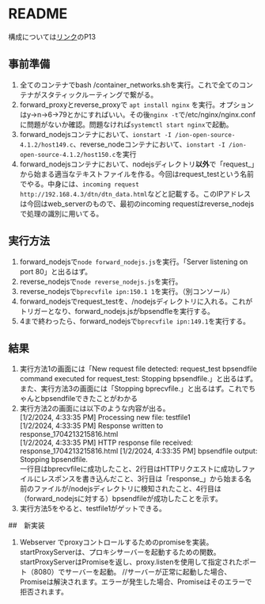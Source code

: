 # README

構成については[リンク](https://docs.google.com/presentation/d/1s6RoEiD2uDQnF-MFReFuGkJ7OVveUM_hERu6MnsehjY/edit#slide=id.g2ab59375451_0_1)のP13 


## 事前準備

1. 全てのコンテナでbash /container_networks.shを実行。これで全てのコンテナがスタティックルーティングで繋がる。
2. forward_proxyとreverse_proxyで `apt install nginx` を実行。オプションはy→n→6→79とかにすればいい。その後`nginx -t`で/etc/nginx/nginx.confに問題がないか確認。問題なければ`systemctl start nginx`で起動。
3. forward_nodejsコンテナにおいて、`ionstart -I /ion-open-source-4.1.2/host149.c`、reverse_nodeコンテナにおいて、`ionstart -I /ion-open-source-4.1.2/host150.c`を実行
4. forward_nodejsコンテナにおいて、nodejsディレクトリ**以外**で「request_」から始まる適当なテキストファイルを作る。今回はrequest_testという名前でやる。中身には、`incoming request http://192.168.4.3/dtn/dtn_data.html`などと記載する。このIPアドレスは今回はweb_serverのもので、最初のincoming requestはreverse_nodejsで処理の識別に用いてる。

## 実行方法

1. forward_nodejsで`node forward_nodejs.js`を実行。「Server listening on port 80」と出るはず。
2. reverse_nodejsで`node reverse_nodejs.js`を実行。
3. reverse_nodejsで`bprecvfile ipn:150.1 1`を実行。（別コンソール）
4. forward_nodejsでrequest_testを、/nodejsディレクトリに入れる。これがトリガーとなり、forward_nodejs.jsがbpsendfleを実行する。
5. 4まで終わったら、forward_nodejsで`bprecvfile ipn:149.1`を実行する。

## 結果

1. 実行方法1の画面には「New request file detected: request_test
bpsendfile command executed for request_test: Stopping bpsendfile.」と出るはず。また、実行方法3の画面には「Stopping bprecvfile.」と出るはず。これでちゃんとbpsendfileできたことがわかる
2. 実行方法2の画面には以下のような内容が出る。  
[1/2/2024, 4:33:35 PM] Processing new file: testfile1   
[1/2/2024, 4:33:35 PM] Response written to response_1704213215816.html  
[1/2/2024, 4:33:35 PM] HTTP response file received: response_1704213215816.html 
[1/2/2024, 4:33:35 PM] bpsendfile output: Stopping bpsendfile.  
一行目はbprecvfileに成功したこと、2行目はHTTPリクエストに成功しファイルにレスポンスを書き込んだこと、3行目は「response_」から始まる名前のファイルが/nodejsディレクトリに検知されたこと、4行目は（forward_nodejsに対する）bpsendfileが成功したことを示す。
1. 実行方法5をやると、testfile1がゲットできる。


##　新実装
1. Webserver でproxyコントロールするためのpromiseを実装。startProxyServerは、プロキシサーバーを起動するための関数。startProxyServerはPromiseを返し、proxy.listenを使用して指定されたポート（8080）でサーバーを起動。
//サーバーが正常に起動した場合、Promiseは解決されます。エラーが発生した場合、Promiseはそのエラーで拒否されます。
